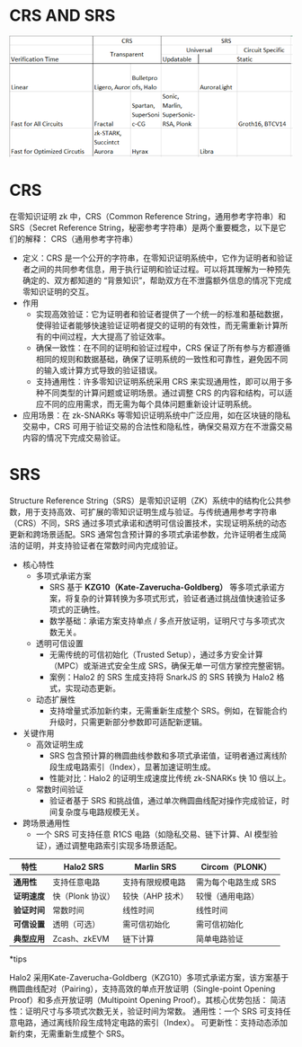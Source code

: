 # CRS AND SRS

![alt text](../images/image-6.png)

# CRS
在零知识证明 zk 中，CRS（Common Reference String，通用参考字符串）和 SRS（Secret Reference String，秘密参考字符串）是两个重要概念，以下是它们的解释：
CRS（通用参考字符串）
* 定义：CRS 是一个公开的字符串，在零知识证明系统中，它作为证明者和验证者之间的共同参考信息，用于执行证明和验证过程。可以将其理解为一种预先确定的、双方都知道的 “背景知识”，帮助双方在不泄露额外信息的情况下完成零知识证明的交互。
* 作用
    * 实现高效验证：它为证明者和验证者提供了一个统一的标准和基础数据，使得验证者能够快速验证证明者提交的证明的有效性，而无需重新计算所有的中间过程，大大提高了验证效率。
    * 确保一致性：在不同的证明和验证过程中，CRS 保证了所有参与方都遵循相同的规则和数据基础，确保了证明系统的一致性和可靠性，避免因不同的输入或计算方式导致的验证错误。
    * 支持通用性：许多零知识证明系统采用 CRS 来实现通用性，即可以用于多种不同类型的计算问题或证明场景。通过调整 CRS 的内容和结构，可以适应不同的应用需求，而无需为每个具体问题重新设计证明系统。
* 应用场景：在 zk-SNARKs 等零知识证明系统中广泛应用，如在区块链的隐私交易中，CRS 可用于验证交易的合法性和隐私性，确保交易双方在不泄露交易内容的情况下完成交易验证。

# SRS
Structure Reference String（SRS）是零知识证明（ZK）系统中的结构化公共参数，用于支持高效、可扩展的零知识证明生成与验证。与传统通用参考字符串（CRS）不同，SRS 通过多项式承诺和透明可信设置技术，实现证明系统的动态更新和跨场景适配。SRS 通常包含预计算的多项式承诺参数，允许证明者生成简洁的证明，并支持验证者在常数时间内完成验证。
* 核心特性
    * 多项式承诺方案
        * SRS 基于 **KZG10（Kate-Zaverucha-Goldberg）** 等多项式承诺方案，将复杂的计算转换为多项式形式，验证者通过挑战值快速验证多项式的正确性。
        * 数学基础：承诺方案支持单点 / 多点开放证明，证明尺寸与多项式次数无关。
    * 透明可信设置
        * 无需传统的可信初始化（Trusted Setup），通过多方安全计算（MPC）或渐进式安全生成 SRS，确保无单一可信方掌控完整密钥。
        * 案例：Halo2 的 SRS 生成支持将 SnarkJS 的 SRS 转换为 Halo2 格式，实现动态更新。
    * 动态扩展性
        * 支持增量式添加新约束，无需重新生成整个 SRS。例如，在智能合约升级时，只需更新部分参数即可适配新逻辑。
* 关键作用
    * 高效证明生成
        * SRS 包含预计算的椭圆曲线参数和多项式承诺值，证明者通过离线阶段生成电路索引（Index），显著加速证明生成。
        * 性能对比：Halo2 的证明生成速度比传统 zk-SNARKs 快 10 倍以上。
    * 常数时间验证
        * 验证者基于 SRS 和挑战值，通过单次椭圆曲线配对操作完成验证，时间复杂度与电路规模无关。
* 跨场景通用性
    * 一个 SRS 可支持任意 R1CS 电路（如隐私交易、链下计算、AI 模型验证），通过调整电路索引实现多场景适配。

| **特性**               | **Halo2 SRS**              | **Marlin SRS**             | **Circom（PLONK）**          |
|------------------------|---------------------------|---------------------------|-----------------------------|
| **通用性**             | 支持任意电路              | 支持有限规模电路          | 需为每个电路生成 SRS        |
| **证明速度**           | 快（Plonk 协议）          | 较快（AHP 技术）          | 较慢（通用电路）            |
| **验证时间**           | 常数时间                  | 线性时间                  | 线性时间                    |
| **可信设置**           | 透明（可选）              | 需可信初始化              | 需可信初始化                |
| **典型应用**           | Zcash、zkEVM              | 链下计算                  | 简单电路验证                |
*tips

Halo2 采用Kate-Zaverucha-Goldberg（KZG10）多项式承诺方案，该方案基于椭圆曲线配对（Pairing），支持高效的单点开放证明（Single-point Opening Proof）和多点开放证明（Multipoint Opening Proof）。其核心优势包括：
简洁性：证明尺寸与多项式次数无关，验证时间为常数。
通用性：一个 SRS 可支持任意电路，通过离线阶段生成特定电路的索引（Index）。
可更新性：支持动态添加新约束，无需重新生成整个 SRS。